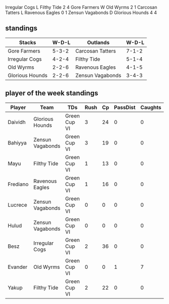 Irregular Cogs L Filthy Tide 2 4
Gore Farmers W Old Wyrms 2 1
Carcosan Tatters L Ravenous Eagles 0 1
Zensun Vagabonds D Glorious Hounds 4 4

## standings

| Stacks | W-D-L | Outlands | W-D-L |
|-------|-----|--|--|
| Gore Farmers | 5-3-2 | Carcosan Tatters | 7-1-2 |
| Irregular Cogs | 4-2-4 | Filthy Tide | 5-1-4 |
| Old Wyrms | 2-2-6 | Ravenous Eagles | 4-1-5 |
| Glorious Hounds | 2-2-6 | Zensun Vagabonds | 3-4-3 |

## player of the week standings

| Player      | Team             | TDs  | Rush | Cp   | PassDist | Caughts | Cas  | Blocks | Sacks | MVPs | SPP  |
|-------------|------------------|------|------|------|----------|---------|------|--------|-------|------|------|
| Daividh  | Glorious Hounds  | Green Cup VI |    3 |   24 |    0 |        0 |      3 |     0 |    0 |      4 |     0 |    1 |   14 |
| Bahiyya  | Zensun Vagabonds | Green Cup VI |    3 |   19 |    0 |        0 |      0 |     1 |    0 |      1 |     0 |    0 |   11 |
| Mayu     | Filthy Tide      | Green Cup VI |    1 |   13 |    0 |        0 |      1 |     0 |    0 |      1 |     0 |    1 |    8 |
| Frediano | Ravenous Eagles  | Green Cup VI |    1 |   16 |    0 |        0 |      0 |     0 |    0 |      7 |     0 |    1 |    8 |
| Lucrece  | Zensun Vagabonds | Green Cup VI |    0 |    0 |    0 |        0 |      0 |     0 |    1 |      3 |     1 |    1 |    7 |
| Hulud    | Zensun Vagabonds | Green Cup VI |    0 |    0 |    0 |        0 |      0 |     0 |    3 |     12 |     0 |    0 |    6 |
| Besz     | Irregular Cogs   | Green Cup VI |    2 |   36 |    0 |        0 |      0 |     0 |    0 |      3 |     0 |    0 |    6 |
| Evander   | Old Wyrms        | Green Cup VI |    0 |    0 |    1 |        7 |      0 |     0 |    0 |      0 |     0 |    1 |    6 |
| Yakup    | Filthy Tide      | Green Cup VI |    2 |   22 |    0 |        0 |      1 |     0 |    0 |      3 |     0 |    0 |    6 |
